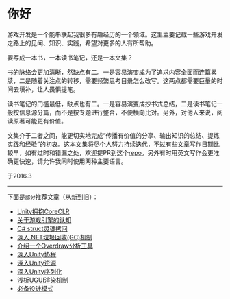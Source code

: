 # 你好

游戏开发是一个能串联起我很多有趣经历的一个领域。这里主要记载一些游戏开发之路上的见闻、知识、实践，希望对更多的人有所帮助。

要写成一本书，一本读书笔记，还是一本文集？

书的脉络会更加清晰，然缺点有二。一是容易演变成为了追求内容全面而连篇累牍，二是随着关注点的转移，需要频繁思考目录怎么改写。这两点都需要巨量的时间去填补，让人畏惧提笔。

读书笔记的门槛最低，缺点也有二。一是容易演变成抄书式总结，二是读书笔记一般按信息源分篇，而不是按专题进行整合，不便横向比对。另外，对他人来说，阅读原著可能更有价值。

文集介于二者之间，能更切实地完成“传播有价值的分享、输出知识的总结、提炼实践和经验”的初衷。这本文集将尽个人努力持续迭代，不过有些文章写作日期比较早，如有过时和错漏之处，欢迎提PR到这个[repo](https://github.com/pps43/BookOfGameDev)。另外有时用英文写作会更准确更快速，请允许我同时使用两种主要语言。

于2016.3

---

下面是`部分`推荐文章（从新到旧）：
- [Unity拥抱CoreCLR](GamePlay/Unity/Runtime/MonoOrCLR.md)
- [关于游戏引擎的认知](GameEngine/AboutGameEngine.md)
- [C# struct灵魂拷问](DotNet/dotNetStructQuestions.md)
- [深入.NET垃圾回收(GC)机制](DotNet/dotNetGC.md)
- [介绍一个Overdraw分析工具](GamePlay/Unity/PerformanceOptimizition/CreateUsefulOverdrawIndicator.md)
- [深入Unity协程](GamePlay/Unity/Coroutine/DiveIntoUnityCoroutine.md)
- [深入Unity资源](GamePlay/Unity/Asset/DiveIntoUnityAsset.md)
- [深入Unity序列化](GamePlay/Unity/Asset/DiveIntoUnitySerialization.md)
- [浅析UGUI渲染机制](GamePlay/Unity/UGUI/UGUIRenderSystem.md)
- [必备设计模式](GamePlay/Pattern/CommonPatternsCollection.md)

